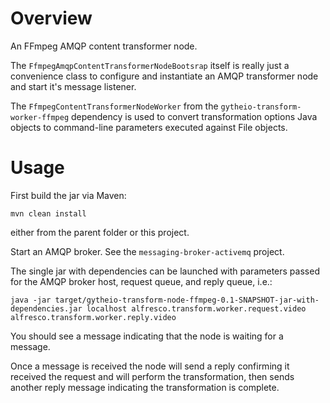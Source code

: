 
Overview
========

An FFmpeg AMQP content transformer node.

The `FfmpegAmqpContentTransformerNodeBootsrap` itself is really just a convenience class
to configure and instantiate an AMQP transformer node and start it's message listener.

The `FfmpegContentTransformerNodeWorker` from the `gytheio-transform-worker-ffmpeg` dependency is used
to convert transformation options Java objects to command-line parameters executed against File objects.

Usage
=====

First build the jar via Maven:

    mvn clean install

either from the parent folder or this project.

Start an AMQP broker.  See the `messaging-broker-activemq` project.

The single jar with dependencies can be launched with parameters passed for the 
AMQP broker host, request queue, and reply queue, i.e.:

    java -jar target/gytheio-transform-node-ffmpeg-0.1-SNAPSHOT-jar-with-dependencies.jar localhost alfresco.transform.worker.request.video alfresco.transform.worker.reply.video

You should see a message indicating that the node is waiting for a message.

Once a message is received the node will send a reply confirming it received the
request and will perform the transformation, then sends another reply message indicating
the transformation is complete.